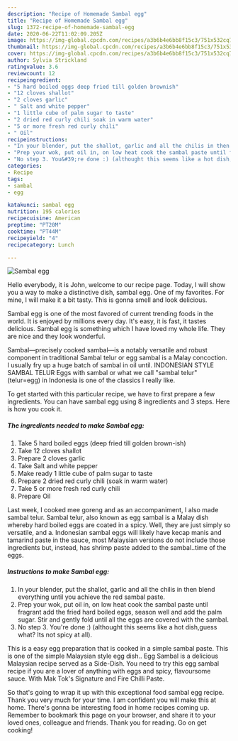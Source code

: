 ```yaml
---
description: "Recipe of Homemade Sambal egg"
title: "Recipe of Homemade Sambal egg"
slug: 1372-recipe-of-homemade-sambal-egg
date: 2020-06-22T11:02:09.205Z
image: https://img-global.cpcdn.com/recipes/a3b6b4e6bb8f15c3/751x532cq70/sambal-egg-recipe-main-photo.jpg
thumbnail: https://img-global.cpcdn.com/recipes/a3b6b4e6bb8f15c3/751x532cq70/sambal-egg-recipe-main-photo.jpg
cover: https://img-global.cpcdn.com/recipes/a3b6b4e6bb8f15c3/751x532cq70/sambal-egg-recipe-main-photo.jpg
author: Sylvia Strickland
ratingvalue: 3.6
reviewcount: 12
recipeingredient:
- "5 hard boiled eggs deep fried till golden brownish"
- "12 cloves shallot"
- "2 cloves garlic"
- " Salt and white pepper"
- "1 little cube of palm sugar to taste"
- "2 dried red curly chili soak in warm water"
- "5 or more fresh red curly chili"
- " Oil"
recipeinstructions:
- "In your blender, put the shallot, garlic and all the chilis in then blend everything until you achieve the red sambal paste."
- "Prep your wok, put oil in, on low heat cook the sambal paste until fragrant add the fried hard boiled eggs, season well and add the palm sugar. Stir and gently fold until all the eggs are covered with the sambal."
- "No step 3. You&#39;re done :) (althought this seems like a hot dish,guess what? Its not spicy at all)."
categories:
- Recipe
tags:
- sambal
- egg

katakunci: sambal egg 
nutrition: 195 calories
recipecuisine: American
preptime: "PT20M"
cooktime: "PT44M"
recipeyield: "4"
recipecategory: Lunch

---
```



![Sambal egg](https://img-global.cpcdn.com/recipes/a3b6b4e6bb8f15c3/751x532cq70/sambal-egg-recipe-main-photo.jpg)

Hello everybody, it is John, welcome to our recipe page. Today, I will show you a way to make a distinctive dish, sambal egg. One of my favorites. For mine, I will make it a bit tasty. This is gonna smell and look delicious.

Sambal egg is one of the most favored of current trending foods in the world. It is enjoyed by millions every day. It's easy, it is fast, it tastes delicious. Sambal egg is something which I have loved my whole life. They are nice and they look wonderful.

Sambal—precisely cooked sambal—is a notably versatile and robust component in traditional Sambal telur or egg sambal is a Malay concoction. I usually fry up a huge batch of sambal in oil until. INDONESIAN STYLE SAMBAL TELUR Eggs with sambal or what we call &#34;sambal telur&#34; (telur=egg) in Indonesia is one of the classics I really like.


To get started with this particular recipe, we have to first prepare a few ingredients. You can have sambal egg using 8 ingredients and 3 steps. Here is how you cook it.

<!--inarticleads1-->

##### The ingredients needed to make Sambal egg:

1. Take 5 hard boiled eggs (deep fried till golden brown-ish)
1. Take 12 cloves shallot
1. Prepare 2 cloves garlic
1. Take  Salt and white pepper
1. Make ready 1 little cube of palm sugar to taste
1. Prepare 2 dried red curly chili (soak in warm water)
1. Take 5 or more fresh red curly chili
1. Prepare  Oil


Last week, I cooked mee goreng and as an accompaniment, I also made sambal telur. Sambal telur, also known as egg sambal is a Malay dish whereby hard boiled eggs are coated in a spicy. Well, they are just simply so versatile, and a. Indonesian sambal eggs will likely have kecap manis and tamarind paste in the sauce, most Malaysian versions do not include those ingredients but, instead, has shrimp paste added to the sambal..time of the eggs. 

<!--inarticleads2-->

##### Instructions to make Sambal egg:

1. In your blender, put the shallot, garlic and all the chilis in then blend everything until you achieve the red sambal paste.
1. Prep your wok, put oil in, on low heat cook the sambal paste until fragrant add the fried hard boiled eggs, season well and add the palm sugar. Stir and gently fold until all the eggs are covered with the sambal.
1. No step 3. You&#39;re done :) (althought this seems like a hot dish,guess what? Its not spicy at all).


This is a easy egg preparation that is cooked in a simple sambal paste. This is one of the simple Malaysian style egg dish.. Egg Sambal is a delicious Malaysian recipe served as a Side-Dish. You need to try this egg sambal recipe if you are a lover of anything with eggs and spicy, flavoursome sauce. With Mak Tok&#39;s Signature and Fire Chilli Paste. 

So that's going to wrap it up with this exceptional food sambal egg recipe. Thank you very much for your time. I am confident you will make this at home. There's gonna be interesting food in home recipes coming up. Remember to bookmark this page on your browser, and share it to your loved ones, colleague and friends. Thank you for reading. Go on get cooking!
